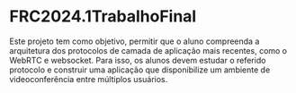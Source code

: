# FRC2024.1TrabalhoFinal
Este projeto tem como objetivo, permitir que o aluno compreenda a arquitetura dos protocolos de camada de aplicação mais recentes, como o WebRTC e websocket. Para isso, os alunos devem estudar o referido protocolo e construir uma aplicação que disponibilize um ambiente de videoconferência entre múltiplos usuários.
